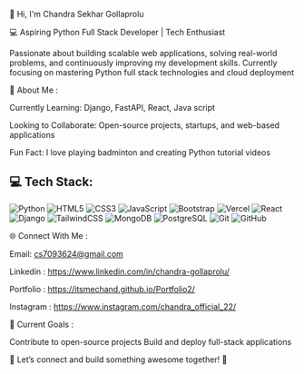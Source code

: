 👋 Hi, I'm Chandra Sekhar Gollaprolu

💻 Aspiring Python Full Stack Developer | Tech Enthusiast 


Passionate about building scalable web applications, solving real-world problems, and continuously improving my development skills. Currently focusing on mastering Python full stack technologies and cloud deployment




💫 About Me :


Currently Learning: Django, FastAPI, React, Java script

Looking to Collaborate: Open-source projects, startups, and web-based applications

Fun Fact: I love playing badminton and creating Python tutorial videos



## 💻 Tech Stack:


![Python](https://img.shields.io/badge/python-%2314354C.svg?style=for-the-badge&logo=python&logoColor=white)
![HTML5](https://img.shields.io/badge/html5-%23E34F26.svg?style=for-the-badge&logo=html5&logoColor=white)
![CSS3](https://img.shields.io/badge/css3-%231572B6.svg?style=for-the-badge&logo=css3&logoColor=white)
![JavaScript](https://img.shields.io/badge/javascript-%23F7DF1E.svg?style=for-the-badge&logo=javascript&logoColor=black)
![Bootstrap](https://img.shields.io/badge/bootstrap-%23563D7C.svg?style=for-the-badge&logo=bootstrap&logoColor=white)
![Vercel](https://img.shields.io/badge/vercel-%23000000.svg?style=for-the-badge&logo=vercel&logoColor=white)
![React](https://img.shields.io/badge/react-%2320232a.svg?style=for-the-badge&logo=react&logoColor=%2361DAFB)
![Django](https://img.shields.io/badge/django-%23092E20.svg?style=for-the-badge&logo=django&logoColor=white)
![TailwindCSS](https://img.shields.io/badge/tailwindcss-%2338B2AC.svg?style=for-the-badge&logo=tailwind-css&logoColor=white)
![MongoDB](https://img.shields.io/badge/MongoDB-%2347A248.svg?style=for-the-badge&logo=mongodb&logoColor=white)
![PostgreSQL](https://img.shields.io/badge/PostgreSQL-316192?style=for-the-badge&logo=postgresql&logoColor=white)
![Git](https://img.shields.io/badge/git-%23F05033.svg?style=for-the-badge&logo=git&logoColor=white)
![GitHub](https://img.shields.io/badge/github-%23121011.svg?style=for-the-badge&logo=github&logoColor=white)




🌐 Connect With Me :



Email: cs7093624@gmail.com

Linkedin : https://www.linkedin.com/in/chandra-gollaprolu/

Portfolio : https://itsmechand.github.io/Portfolio2/

Instagram : https://www.instagram.com/chandra_official_22/



🎯 Current Goals :


Contribute to open-source projects
Build and deploy full-stack applications





🔹 Let’s connect and build something awesome together! 🚀

